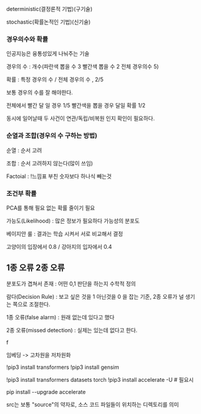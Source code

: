 


deterministic(결정론적 기법)(구기술)

stochastic(확률논적인 기법)(신기술)

### 경우의수와 확률

인공지능은 융통성있게 나눠주는 기술

경우의 수 : 개수(파란색 뽑을 수 3 빨간색 뽑을 수 2 전체 경우의수 5)

확률 : 특정 경우의 수 / 전체 경우의 수  , 2/5

보통 경우의 수를 잘 해야한다.

전체에서 빨간 달 일 경우 1/5
빨간색을 뽑을 경우 달일 확률 1/2


동시에 일어날때 두 사건이 연관/독립/비복원 인지 확인이 필요하다.

### 순열과 조합(경우의 수 구하는 방법)

순열 : 순서 고려

조합 : 순서 고려하지 않는다(많이 쓰임)

Factoial : !느낌표 부친 숫자보다 하나식 빼는것

### 조건부 확률


PCA를 통해 필요 없는 확률 줄이기 필요

가능도(Likelihood) : 많은 정보가 필요하다
가능성의 분포도

베이지안 룰 : 결과는 학습 시켜서 서로 비교해서 결정


고양이의 입장에서 0.8 / 강아지의 입자에서 0.4


## 1종 오류 2종 오류

분포도가 겹쳐서 존재 : 어떤 0,1 판단을 하는지 수학적 정의

람다(Decision Rule) : 보고 싶은 것을 1 아닌것을 0 을 잡는 기준, 2종 오류가 널 생기는 쪽으로 조절한다.

1종 오류(false alarm) : 원래 없는데 있다고 했다

2종 오류(missed detection) : 실제는 있는데 없다고 한다.

f


임베딩 -> 고차원을 저차원화


!pip3 install transformers
!pip3 install gensim

!pip3 install transformers datasets torch
!pip3 install accelerate -U # 필요시

pip install --upgrade accelerate

src는 보통 "source"의 약자로, 소스 코드 파일들이 위치하는 디렉토리를 의미